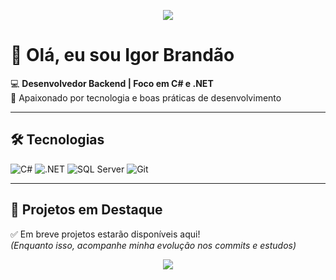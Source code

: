 <!-- Banner opcional -->
<p align="center">
  <img src="https://capsule-render.vercel.app/api?type=waving&color=512BD4&height=150&section=header&text=Igor%20Brandão&fontSize=40&fontColor=ffffff" />
</p>

# 👋 Olá, eu sou Igor Brandão

💻 **Desenvolvedor Backend | Foco em C# e .NET**  
🚀 Apaixonado por tecnologia e boas práticas de desenvolvimento  

---

## 🛠️ Tecnologias
![C#](https://img.shields.io/badge/C%23-239120?style=for-the-badge&logo=c-sharp&logoColor=white)
![.NET](https://img.shields.io/badge/.NET-512BD4?style=for-the-badge&logo=dotnet&logoColor=white)
![SQL Server](https://img.shields.io/badge/SQL%20Server-CC2927?style=for-the-badge&logo=microsoft-sql-server&logoColor=white)
![Git](https://img.shields.io/badge/Git-F05032?style=for-the-badge&logo=git&logoColor=white)

---

## 📂 Projetos em Destaque
✅ Em breve projetos estarão disponíveis aqui!  
*(Enquanto isso, acompanhe minha evolução nos commits e estudos)*
<!-- Rodapé opcional -->
<p align="center">
  <img src="https://capsule-render.vercel.app/api?type=waving&color=512BD4&height=120&section=footer"/>
</p>
